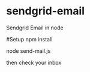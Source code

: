 # sendgrid-email
Sendgrid Email in node

#Setup
npm install

node send-mail.js

then check your inbox
